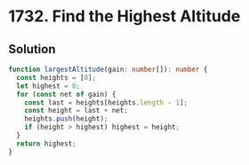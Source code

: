 # 1732. Find the Highest Altitude

## Solution

```typescript
function largestAltitude(gain: number[]): number {
  const heights = [0];
  let highest = 0;
  for (const net of gain) {
    const last = heights[heights.length - 1];
    const height = last + net;
    heights.push(height);
    if (height > highest) highest = height;
  }
  return highest;
}
```
